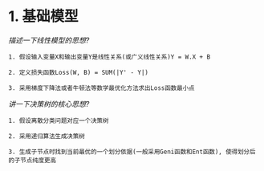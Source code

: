 # 1. 基础模型

_描述一下线性模型的思想?_

```
1. 假设输入变量X和输出变量Y是线性关系(或广义线性关系)Y = W.X + B

2. 定义损失函数Loss(W, B) = SUM(|Y' - Y|)

3. 采用梯度下降法或者牛顿法等数学最优化方法求出Loss函数最小点
```

_讲一下决策树的核心思想?_

```
1. 假设离散分类问题对应一个决策树

2. 采用递归算法生成决策树

3. 生成子节点时找到当前最优的一个划分依据(一般采用Geni函数和Ent函数), 使得划分后的子节点纯度更高
```
